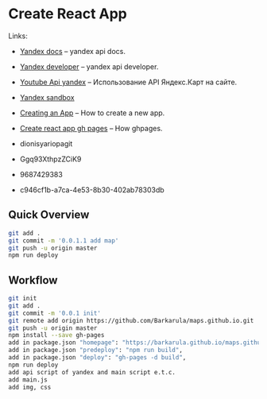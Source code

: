 # Create React App

Links:

- [Yandex docs](https://tech.yandex.ru/maps/jsapi/doc/2.1/faq/index-docpage/) – yandex api docs.
- [Yandex developer](https://developer.tech.yandex.ru/services/3/stat/) – yandex api developer.
- [Youtube Api yandex](https://www.youtube.com/watch?v=QkfUqb2XFRw) – Использование API Яндекс.Карт на сайте.
- [Yandex sandbox](https://tech.yandex.ru/maps/jsbox/2.1/polygon_with_image)


- [Creating an App](#creating-an-app) – How to create a new app.
- [Create react app gh pages](https://www.youtube.com/watch?v=1Y-PqBH-htk) – How ghpages.

- dionisyariopagit
- Ggq93XthpzZCiK9
- 9687429383
- c946cf1b-a7ca-4e53-8b30-402ab78303db

## Quick Overview

```sh
git add .
git commit -m '0.0.1.1 add map'
git push -u origin master
npm run deploy
```

## Workflow

```sh
git init
git add .
git commit -m '0.0.1 init'
git remote add origin https://github.com/Barkarula/maps.github.io.git
git push -u origin master
npm install --save gh-pages
add in package.json "homepage": "https://barkarula.github.io/maps.github.io/"
add in package.json "predeploy": "npm run build",
add in package.json "deploy": "gh-pages -d build",
npm run deploy
add api script of yandex and main script e.t.c.
add main.js
add img, css
```